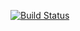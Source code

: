 [![Build Status](https://travis-ci.org/alexnikol/EssentialDeveloperCourseProgress.svg?branch=master)](https://travis-ci.org/alexnikol/EssentialDeveloperCourseProgress)
